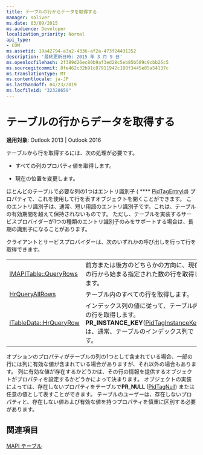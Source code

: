 ```yaml
---
title: テーブルの行からデータを取得する
manager: soliver
ms.date: 03/09/2015
ms.audience: Developer
localization_priority: Normal
api_type:
- COM
ms.assetid: 19a42794-a3a2-4336-af2a-473f24431252
description: '最終更新日時: 2015 年 3 月 9 日'
ms.openlocfilehash: 2f389d26ec80b9af3ed28c5eb85b589c9cbb26c5
ms.sourcegitcommit: 8fe462c32b91c87911942c188f3445e85a54137c
ms.translationtype: MT
ms.contentlocale: ja-JP
ms.lasthandoff: 04/23/2019
ms.locfileid: "32328659"
---
```

# <a name="retrieving-data-from-table-rows"></a>テーブルの行からデータを取得する

  
  
**適用対象**: Outlook 2013 | Outlook 2016 
  
テーブルから行を取得するには、次の処理が必要です。
  
- すべての列のプロパティ値を取得します。
    
- 現在の位置を変更します。
    
ほとんどのテーブルで必要な列の1つはエントリ識別子 ( **** [PidTagEntryId](pidtagentryid-canonical-property.md)) プロパティで、これを使用して行を表すオブジェクトを開くことができます。 このエントリ識別子は、通常、短い用語のエントリ識別子です。これは、テーブルの有効期間を超えて保持されないものです。 ただし、テーブルを実装するサービスプロバイダーが1つの種類のエントリ識別子のみをサポートする場合は、長期の識別子になることがあります。
  
クライアントとサービスプロバイダーは、次のいずれかの呼び出しを行って行を取得できます。
  
|||
|:-----|:-----|
|[IMAPITable::QueryRows](imapitable-queryrows.md) <br/> |前方または後方のどちらかの方向に、現在の行から始まる指定された数の行を取得します。  <br/> |
|[HrQueryAllRows](hrqueryallrows.md) <br/> |テーブル内のすべての行を取得します。  <br/> |
|[ITableData::HrQueryRow](itabledata-hrqueryrow.md) <br/> |インデックス列の値に従って、テーブル内の行を取得します。 **PR_INSTANCE_KEY**([PidTagInstanceKey](pidtaginstancekey-canonical-property.md)) は、通常、テーブルのインデックス列です。  <br/> |
   
オプションのプロパティがテーブルの列の1つとして含まれている場合、一部の行には列に有効な値が含まれている場合がありますが、それ以外の場合もあります。 列に有効な値が存在するかどうかは、その行の情報を提供するオブジェクトがプロパティを設定するかどうかによって決まります。 オブジェクトの実装によっては、存在しないプロパティをテーブルで**PR_NULL** ([PidTagNull](pidtagnull-canonical-property.md)) または任意の値として表すことができます。 テーブルのユーザーは、存在しないプロパティと、存在しない値および有効な値を持つプロパティを慎重に区別する必要があります。 
  
## <a name="see-also"></a>関連項目



[MAPI テーブル](mapi-tables.md)

